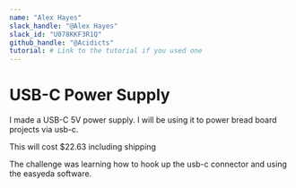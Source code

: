 ```yaml
---
name: "Alex Hayes"
slack_handle: "@Alex Hayes"
slack_id: "U078KKF3R1Q"
github_handle: "@Acidicts"
tutorial: # Link to the tutorial if you used one
---
```


# USB-C Power Supply

<!-- Describe your board in 2-3 sentences. What are you making? What will it do? -->
I made a USB-C 5V power supply. I will be using it to power bread board projects via usb-c.

<!-- How much is it going to cost? -->
This will cost $22.63 including shipping

<!-- Tell us a little bit about your design process. What were some challenges? What helped? ***Totally optional*** -->
The challenge was learning how to hook up the usb-c connector and using the easyeda software.
